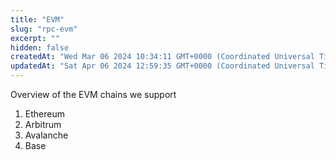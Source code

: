 ```yaml
---
title: "EVM"
slug: "rpc-evm"
excerpt: ""
hidden: false
createdAt: "Wed Mar 06 2024 10:34:11 GMT+0000 (Coordinated Universal Time)"
updatedAt: "Sat Apr 06 2024 12:59:35 GMT+0000 (Coordinated Universal Time)"
---
```

Overview of the EVM chains we support
1. Ethereum
2. Arbitrum
3. Avalanche
4. Base 
